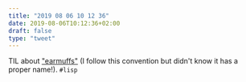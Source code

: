 ```yaml
---
title: "2019 08 06 10 12 36"
date: 2019-08-06T10:12:36+02:00
draft: false
type: "tweet"
---
```

TIL about ["earmuffs"](https://lisp-lang.org/style-guide/#variables) (I follow this convention but didn't know it has a proper name!). `#lisp`
